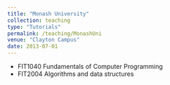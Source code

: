 ```yaml
---
title: "Monash University"
collection: teaching
type: "Tutorials"
permalink: /teaching/MonashUni
venue: "Clayton Campus"
date: 2013-07-01
---
```

* FIT1040 Fundamentals of Computer Programming
* FIT2004 Algorithms and data structures

